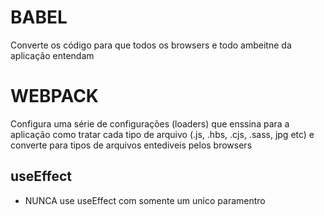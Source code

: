 # BABEL
  Converte os código para que todos os browsers e todo ambeitne da aplicação entendam

# WEBPACK
  Configura uma série de configurações (loaders) que enssina para a aplicação como tratar cada tipo de arquivo (.js, .hbs, .cjs, .sass, jpg etc) e converte para tipos de arquivos entediveis pelos browsers

## useEffect
  * NUNCA use useEffect com somente um unico paramentro